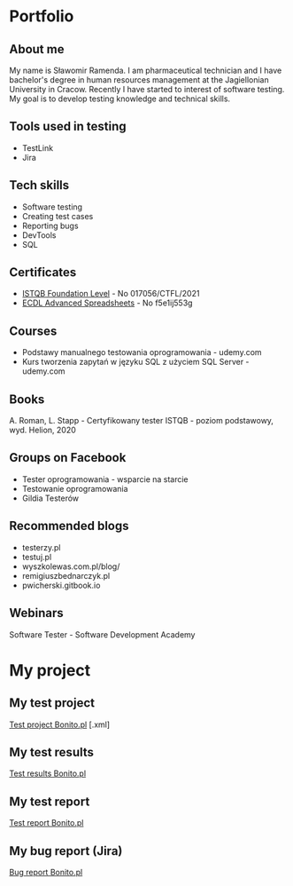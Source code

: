 # Portfolio
## About me
My name is Sławomir Ramenda. I am pharmaceutical technician and I have bachelor's degree in human resources management at the Jagiellonian University in Cracow. Recently I have started to interest of software testing. My goal is to develop testing knowledge and technical skills.
## Tools used in testing
* TestLink
* Jira
## Tech skills
* Software testing
* Creating test cases
* Reporting bugs
* DevTools
* SQL
## Certificates
* [ISTQB Foundation Level](http://scr.istqb.org/) - No 017056/CTFL/2021
* [ECDL Advanced Spreadsheets](https://weryfikacja.pti.org.pl/) - No f5e1ij553g
## Courses
* Podstawy manualnego testowania oprogramowania - udemy.com
* Kurs tworzenia zapytań w języku SQL z użyciem SQL Server - udemy.com
## Books
A. Roman, L. Stapp - Certyfikowany tester ISTQB - poziom podstawowy, wyd. Helion, 2020
## Groups on Facebook
* Tester oprogramowania - wsparcie na starcie
* Testowanie oprogramowania
* Gildia Testerów
## Recommended blogs
* testerzy.pl
* testuj.pl
* wyszkolewas.com.pl/blog/
* remigiuszbednarczyk.pl
* pwicherski.gitbook.io
## Webinars
Software Tester - Software Development Academy
# My project
## My test project
[Test project Bonito.pl](https://drive.google.com/file/d/1nbhWJ7fm0PfFXgzFE3sex3R2pvUB9Qz3/view?usp=sharing) [.xml]
## My test results
[Test results Bonito.pl](https://docs.google.com/spreadsheets/d/1_fMgOCLYX_170AbYjQAZX1y7l6NJkYvF/edit?usp=sharing&ouid=108063018756279917681&rtpof=true&sd=true)
## My test report
[Test report Bonito.pl](https://docs.google.com/document/d/1Sz6rDOsQWaEmY0GqeprHX3QAi_spxMHo/edit?usp=sharing&ouid=108063018756279917681&rtpof=true&sd=true)
## My bug report (Jira)
[Bug report Bonito.pl](https://docs.google.com/document/d/1Xe44-x_dGn7SKLSToGNLgOwcG-U8MpK6/edit?usp=sharing&ouid=108063018756279917681&rtpof=true&sd=true)
